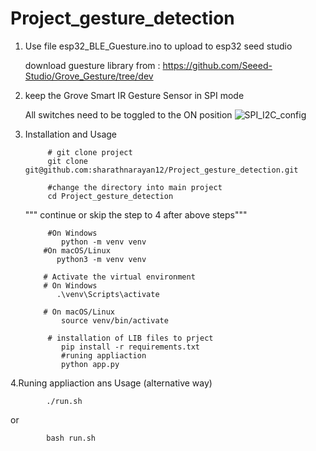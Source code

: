 # Project_gesture_detection
1. Use file esp32_BLE_Guesture.ino to upload to esp32 seed studio
   
     download guesture library from : https://github.com/Seeed-Studio/Grove_Gesture/tree/dev
2. keep the Grove Smart IR Gesture Sensor in SPI mode
   
     All switches need to be toggled to the ON position
    ![SPI_I2C_config](https://github.com/Sumanthverne357/Project_gesture_detection/assets/151477718/140b4a3f-643a-48ae-9f7c-6acb266c5685)

3. Installation and Usage

            # git clone project
            git clone git@github.com:sharathnarayan12/Project_gesture_detection.git
   
            #change the directory into main project
            cd Project_gesture_detection

   """ continue or skip the step to 4  after above steps"""

            #On Windows
               python -m venv venv
           #On macOS/Linux
              python3 -m venv venv
         
           # Activate the virtual environment
           # On Windows
              .\venv\Scripts\activate
         
           # On macOS/Linux
               source venv/bin/activate
         
            # installation of LIB files to prject
               pip install -r requirements.txt
               #runing appliaction
               python app.py
   
4.Runing appliaction ans Usage (alternative way)

   
            ./run.sh 
            
or 
            
            bash run.sh
